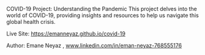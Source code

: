 COVID-19 Project: Understanding the Pandemic
This project delves into the world of COVID-19, providing insights and resources to help us navigate this global health crisis.

Live Site: https://emanneyaz.github.io/covid-19

Author: Emane Neyaz , www.linkedin.com/in/eman-neyaz-768555176 










